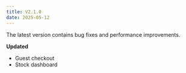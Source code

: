 ```yaml
---
title: V2.1.0
date: 2025-05-12
---
```


The latest version contains bug fixes and performance improvements.

<!-- truncate -->

**Updated**

- Guest checkout
- Stock dashboard
